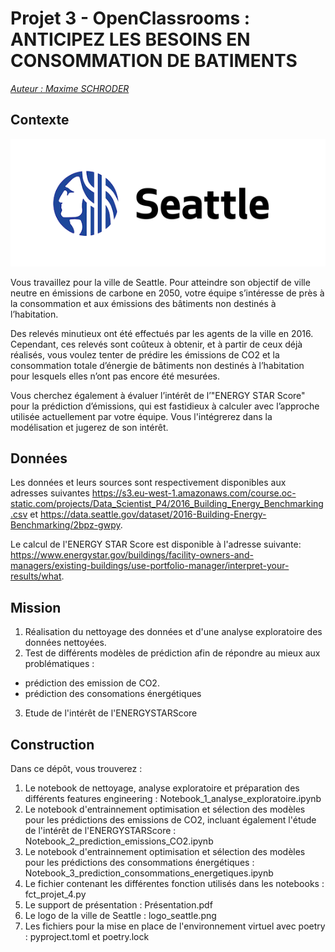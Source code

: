 # Projet 3 - OpenClassrooms : ANTICIPEZ LES BESOINS EN CONSOMMATION DE BATIMENTS

<u>*Auteur : Maxime SCHRODER*</u>

## Contexte

<p align="center">
  <img src="logo_seattle.png" alt="Logo projet">
</p>

Vous travaillez pour la ville de Seattle. Pour atteindre son objectif de ville neutre en émissions de carbone en 2050, votre équipe s’intéresse de près à la consommation et aux émissions des bâtiments non destinés à l’habitation.

Des relevés minutieux ont été effectués par les agents de la ville en 2016. Cependant, ces relevés sont coûteux à obtenir, et à partir de ceux déjà réalisés, vous voulez tenter de prédire les émissions de CO2 et la consommation totale d’énergie de bâtiments non destinés à l’habitation pour lesquels elles n’ont pas encore été mesurées.

Vous cherchez également à évaluer l’intérêt de l’"ENERGY STAR Score" pour la prédiction d’émissions, qui est fastidieux à calculer avec l’approche utilisée actuellement par votre équipe. Vous l'intégrerez dans la modélisation et jugerez de son intérêt.

## Données
Les données et leurs sources sont respectivement disponibles aux adresses suivantes https://s3.eu-west-1.amazonaws.com/course.oc-static.com/projects/Data_Scientist_P4/2016_Building_Energy_Benchmarking.csv et https://data.seattle.gov/dataset/2016-Building-Energy-Benchmarking/2bpz-gwpy.

Le calcul de l'ENERGY STAR Score est disponible à l'adresse suivante: https://www.energystar.gov/buildings/facility-owners-and-managers/existing-buildings/use-portfolio-manager/interpret-your-results/what.


## Mission 
1. Réalisation du nettoyage des données et d'une analyse exploratoire des données nettoyées.
2. Test de différents modèles de prédiction afin de répondre au mieux aux problématiques :
- prédiction des emission de CO2. 
- prédiction des consomations énergétiques
3. Etude de l'intérêt de l'ENERGYSTARScore

## Construction

Dans ce dépôt, vous trouverez :
1. Le notebook de nettoyage, analyse exploratoire et préparation des différents features engineering : Notebook_1_analyse_exploratoire.ipynb
2. Le notebook d'entrainnement optimisation et sélection des modèles pour les prédictions des emissions de CO2, incluant également l'étude de l'intérêt de l'ENERGYSTARScore : Notebook_2_prediction_emissions_CO2.ipynb
3. Le notebook d'entrainnement optimisation et sélection des modèles pour les prédictions des consommations énergétiques : Notebook_3_prediction_consommations_energetiques.ipynb
3. Le fichier contenant les différentes fonction utilisés dans les notebooks : fct_projet_4.py
4. Le support de présentation : Présentation.pdf
5. Le logo de la ville de Seattle : logo_seattle.png
6. Les fichiers pour la mise en place de l'environnement virtuel avec poetry : pyproject.toml et poetry.lock 